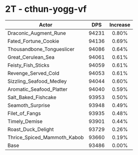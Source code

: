 # 2T - cthun-yogg-vf
| Actor | DPS | Increase |
|---|:---:|:---:|
|Draconic_Augment_Rune|94231|0.80%|
|Fated_Fortune_Cookie|94136|0.69%|
|Thousandbone_Tongueslicer|94086|0.64%|
|Great_Cerulean_Sea|94061|0.61%|
|Feisty_Fish_Sticks|94059|0.61%|
|Revenge_Served_Cold|94053|0.61%|
|Sizzling_Seafood_Medley|94044|0.60%|
|Aromatic_Seafood_Platter|94040|0.59%|
|Salt_Baked_Fishcake|93953|0.50%|
|Seamoth_Surprise|93948|0.49%|
|Filet_of_Fangs|93935|0.48%|
|Timely_Demise|93901|0.44%|
|Roast_Duck_Delight|93729|0.26%|
|Thrice_Spiced_Mammoth_Kabob|93660|0.19%|
|Base|93486|0.00%|
